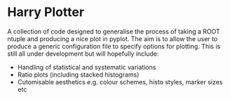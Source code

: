 # Harry Plotter

A collection of code designed to generalise the process of taking a ROOT ntuple and producing a nice plot in pyplot. The aim is to allow the user to produce a generic configuration file to specify options for plotting.
This is still all under development but will hopefully include:

* Handling of statistical and systematic variations
* Ratio plots (including stacked histograms)
* Cutomisable aesthetics e.g. colour schemes, histo styles, marker sizes etc

